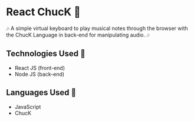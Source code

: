 # React ChucK :musical_keyboard:

:notes: A simple virtual keyboard to play musical notes through the browser with the ChucK Language in back-end for manipulating audio. :notes:

## Technologies Used :musical_note:

+ React JS (front-end)
+ Node JS (back-end)

## Languages Used :musical_note:

+ JavaScript
+ ChucK
